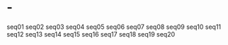 # -

seq01 seq02 seq03 seq04 seq05 seq06 seq07 seq08 seq09 seq10 seq11 seq12 seq13 seq14 seq15 seq16 seq17 seq18 seq19 seq20

